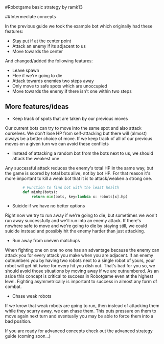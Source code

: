 #Robotgame basic strategy
by ramk13

##Intermediate concepts

In the previous guide we took the example bot which originally had these features:

* Stay put if at the center point
* Attack an enemy if its adjacent to us
* Move towards the center

And changed/added the following features:

* Leave spawn
* Flee if we're going to die
* Attack towards enemies two steps away
* Only move to safe spots which are unoccupied
* Move towards the enemy if there isn't one within two steps

## More features/ideas

* Keep track of spots that are taken by our previous moves

Our current bots can try to move into the same spot and also attack ourselves. We don't lose HP from self-attacking but there will (almost) always be a better choice of move. If we keep track of all of our previous moves on a given turn we can avoid these conflicts

* Instead of attacking a random bot from the bots next to us, we should attack the weakest one

Any successful attack reduces the enemy's total HP in the same way, but the game is scored by total bots alive, not by bot HP. For that reason it's more important to kill a weak bot that it is to attack/weaken a strong one.

```python
        # Function to find bot with the least health
        def minhp(bots):
            return min(bots, key=lambda x: robots[x].hp)
```

* Suicide if we have no better options

Right now we try to run away if we're going to die, but sometimes we won't run away successfully and we'll run into an enemy attack. If there's nowhere safe to move and we're going to die by staying still, we could suicide instead and possibly hit the enemy harder than just attacking.

* Run away from uneven matchups

When fighting one on one no one has an advantage because the enemy can attack you for every attack you make when you are adjacent. If an enemy outnumbers you by having two robots next to a single robot of yours, your robot will get hit twice for every hit you dish out. That's bad for you so, we should avoid those situations by moving away if we are outnumbered. As an aside this concept is critical to success in Robotgame even at the highest level. Fighting asymmetrically is important to success in almost any form of combat.

* Chase weak robots

If we know that weak robots are going to run, then instead of attacking them while they scurry away, we can chase them. This puts pressure on them to move again next turn and eventually you may be able to force them into a bad position.



If you are ready for advanced concepts check out the advanced strategy guide (coming soon...)
